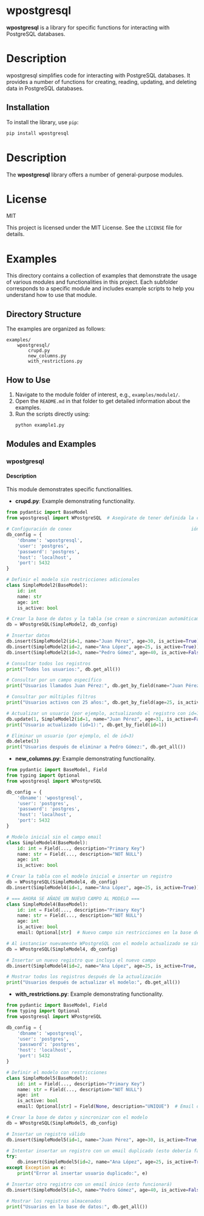 # wpostgresql

**wpostgresql** is a library for specific functions for interacting with PostgreSQL databases.

# Description

wpostgresql simplifies code for interacting with PostgreSQL databases. It provides a number of functions for creating, reading, updating, and deleting data in PostgreSQL databases.

## Installation

To install the library, use `pip`:

```bash
pip install wpostgresql
```

# Description

The **wpostgresql** library offers a number of general-purpose modules.

# License

MIT

This project is licensed under the MIT License. See the ```LICENSE``` file for details.


















# Examples

This directory contains a collection of examples that demonstrate the usage of various modules and functionalities in this project. Each subfolder corresponds to a specific module and includes example scripts to help you understand how to use that module.

## Directory Structure

The examples are organized as follows:

```
examples/
    wpostgresql/
        crupd.py
        new_columns.py
        with_restrictions.py
```

## How to Use

1. Navigate to the module folder of interest, e.g., `examples/module1/`.
2. Open the `README.md` in that folder to get detailed information about the examples.
3. Run the scripts directly using:
   ```bash
   python example1.py
   ```

## Modules and Examples

### wpostgresql

#### Description
This module demonstrates specific functionalities.


- **crupd.py**: Example demonstrating functionality.
```python
from pydantic import BaseModel
from wpostgresql import WPostgreSQL  # Asegúrate de tener definida la clase WPostgreSQL

# Configuración de conex                                            ión a PostgreSQL
db_config = {
    'dbname': 'wpostgresql',
    'user': 'postgres',
    'password': 'postgres',
    'host': 'localhost',
    'port': 5432
}

# Definir el modelo sin restricciones adicionales
class SimpleModel2(BaseModel):
    id: int
    name: str
    age: int
    is_active: bool

# Crear la base de datos y la tabla (se crean o sincronizan automáticamente)
db = WPostgreSQL(SimpleModel2, db_config)

# Insertar datos
db.insert(SimpleModel2(id=1, name="Juan Pérez", age=30, is_active=True))
db.insert(SimpleModel2(id=2, name="Ana López", age=25, is_active=True))
db.insert(SimpleModel2(id=3, name="Pedro Gómez", age=40, is_active=False))

# Consultar todos los registros
print("Todos los usuarios:", db.get_all())

# Consultar por un campo específico
print("Usuarios llamados Juan Pérez:", db.get_by_field(name="Juan Pérez"))

# Consultar por múltiples filtros
print("Usuarios activos con 25 años:", db.get_by_field(age=25, is_active=True))

# Actualizar un usuario (por ejemplo, actualizando el registro con id=1)
db.update(1, SimpleModel2(id=1, name="Juan Pérez", age=31, is_active=False))
print("Usuario actualizado (id=1):", db.get_by_field(id=1))

# Eliminar un usuario (por ejemplo, el de id=3)
db.delete(3)
print("Usuarios después de eliminar a Pedro Gómez:", db.get_all())
  ```


- **new_columns.py**: Example demonstrating functionality.
```python
from pydantic import BaseModel, Field
from typing import Optional
from wpostgresql import WPostgreSQL

db_config = {
    'dbname': 'wpostgresql',
    'user': 'postgres',
    'password': 'postgres',
    'host': 'localhost',
    'port': 5432
}

# Modelo inicial sin el campo email
class SimpleModel4(BaseModel):
    id: int = Field(..., description="Primary Key")
    name: str = Field(..., description="NOT NULL")
    age: int
    is_active: bool

# Crear la tabla con el modelo inicial e insertar un registro
db = WPostgreSQL(SimpleModel4, db_config)
db.insert(SimpleModel4(id=1, name="Ana López", age=25, is_active=True))

# === AHORA SE AÑADE UN NUEVO CAMPO AL MODELO ===
class SimpleModel4(BaseModel):
    id: int = Field(..., description="Primary Key")
    name: str = Field(..., description="NOT NULL")
    age: int
    is_active: bool
    email: Optional[str]  # Nuevo campo sin restricciones en la base de datos

# Al instanciar nuevamente WPostgreSQL con el modelo actualizado se sincroniza la tabla
db = WPostgreSQL(SimpleModel4, db_config)

# Insertar un nuevo registro que incluya el nuevo campo
db.insert(SimpleModel4(id=2, name="Ana López", age=25, is_active=True, email="ana@example.com"))

# Mostrar todos los registros después de la actualización
print("Usuarios después de actualizar el modelo:", db.get_all())
  ```


- **with_restrictions.py**: Example demonstrating functionality.
```python
from pydantic import BaseModel, Field
from typing import Optional
from wpostgresql import WPostgreSQL

db_config = {
    'dbname': 'wpostgresql',
    'user': 'postgres',
    'password': 'postgres',
    'host': 'localhost',
    'port': 5432
}

# Definir el modelo con restricciones
class SimpleModel5(BaseModel):
    id: int = Field(..., description="Primary Key")
    name: str = Field(..., description="NOT NULL")
    age: int
    is_active: bool
    email: Optional[str] = Field(None, description="UNIQUE")  # Email debe ser único

# Crear la base de datos y sincronizar con el modelo
db = WPostgreSQL(SimpleModel5, db_config)

# Insertar un registro válido
db.insert(SimpleModel5(id=1, name="Juan Pérez", age=30, is_active=True, email="juan@example.com"))

# Intentar insertar un registro con un email duplicado (esto debería fallar)
try:
    db.insert(SimpleModel5(id=2, name="Ana López", age=25, is_active=True, email="juan@example.com"))
except Exception as e:
    print("Error al insertar usuario duplicado:", e)

# Insertar otro registro con un email único (esto funcionará)
db.insert(SimpleModel5(id=3, name="Pedro Gómez", age=40, is_active=False, email="pedro@example.com"))

# Mostrar los registros almacenados
print("Usuarios en la base de datos:", db.get_all())
  ```


